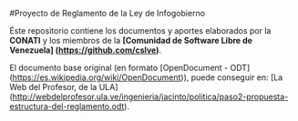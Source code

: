 #Proyecto de Reglamento de la Ley de Infogobierno

Éste repositorio contiene los documentos y aportes elaborados por la **CONATI** y los miembros de la **[Comunidad de Software Libre de Venezuela] (https://github.com/cslve)**.

El documento base original (en formato [OpenDocument - ODT] (https://es.wikipedia.org/wiki/OpenDocument)), puede conseguir en: [La Web del Profesor, de la ULA] (http://webdelprofesor.ula.ve/ingenieria/jacinto/politica/paso2-propuesta-estructura-del-reglamento.odt).
